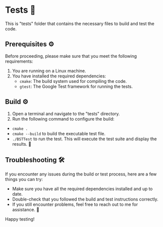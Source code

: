 # Tests 🧪

This is "tests" folder that contains the necessary files to build and test the code.

## Prerequisites ⚙️

Before proceeding, please make sure that you meet the following requirements:

1. You are running on a Linux machine.
2. You have installed the required dependencies:
   - `cmake`: The build system used for compiling the code.
   - `gtest`: The Google Test framework for running the tests.

## Build ⚙️
1. Open a terminal and navigate to the "tests" directory.
2. Run the following command to configure the build:
  - `cmake .`
  - `cmake --build` to build the executable test file.
  - `./BSTTest` to run the test. This will execute the test suite and display the results. 🎉

## Troubleshooting 🛠️

If you encounter any issues during the build or test process, here are a few things you can try:

* Make sure you have all the required dependencies installed and up to date.
* Double-check that you followed the build and test instructions correctly.
* If you still encounter problems, feel free to reach out to me for assistance. 🤝

Happy testing!
